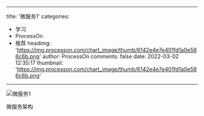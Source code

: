 
---
title: '微服务1'
categories: 
 - 学习
 - ProcessOn
 - 推荐
headimg: 'https://img.processon.com/chart_image/thumb/6142e4e7e401fd1a0e586c6b.png'
author: ProcessOn
comments: false
date: 2022-03-02 12:35:17
thumbnail: 'https://img.processon.com/chart_image/thumb/6142e4e7e401fd1a0e586c6b.png'
---

<div>   
<img class="thumb" alt="微服务1" src="https://img.processon.com/chart_image/thumb/6142e4e7e401fd1a0e586c6b.png" referrerpolicy="no-referrer">
<p>微服务架构</p>  
</div>
            